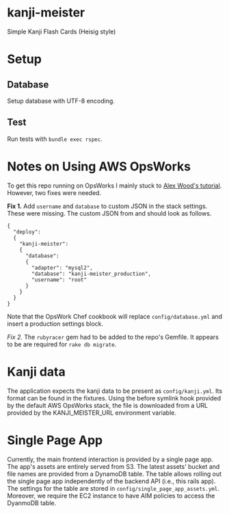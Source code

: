 # kanji-meister
Simple Kanji Flash Cards (Heisig style)

# Setup

## Database
Setup database with UTF-8 encoding.

## Test
Run tests with `bundle exec rspec`.

# Notes on Using AWS OpsWorks
To get this repo running on OpsWorks I mainly stuck to [Alex Wood's tutorial](https://ruby.awsblog.com/post/Tx7FQMT084INCR/Deploying-Ruby-on-Rails-Applications-to-AWS-OpsWorks). However, two fixes were needed.

**Fix 1.** Add `username` and `database` to custom JSON in the stack
settings. These were missing. The custom JSON from and should look as follows.

```
{
  "deploy":
  {
    "kanji-meister":
    {
      "database":
      {
        "adapter": "mysql2",
        "database": "kanji-meister_production",
        "username": "root"
      }
    }
  }
}
```

Note that the OpsWork Chef cookbook will replace
`config/database.yml` and insert a production settings block.

**Fix 2*.* The `rubyracer` gem had to be added to the repo's Gemfile. It appears to be are required for `rake db migrate`.

# Kanji data
The application expects the kanji data to be present as
`config/kanji.yml`. Its format can be found in the fixtures.
Using the before symlink hook provided by the default
AWS OpsWorks stack, the file is downloaded from a URL
provided by the KANJI_MEISTER_URL environment variable.

# Single Page App
Currently, the main frontend interaction is provided by a single page app.
The app's assets are entirely served from S3. The latest assets' bucket and
file names are provided from a DynamoDB table. The table allows rolling out
the single page app independently of the backend API (i.e., this rails app).
The settings for the table are stored in `config/single_page_app_assets.yml`.
Moreover, we require the EC2 instance to have AIM policies to access 
the DyanmoDB table.
